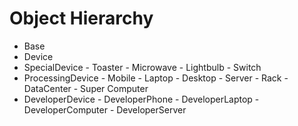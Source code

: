 Object Hierarchy
==========

 - Base
  - Device
   - SpecialDevice
    - Toaster
    - Microwave
    - Lightbulb
    - Switch
   - ProcessingDevice
    - Mobile
    - Laptop
    - Desktop
    - Server
    - Rack
    - DataCenter
    - Super Computer
   - DeveloperDevice
    - DeveloperPhone
    - DeveloperLaptop
    - DeveloperComputer
    - DeveloperServer